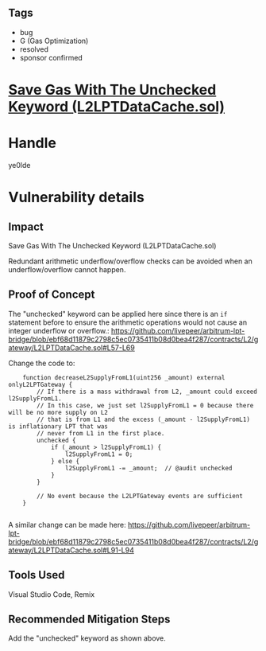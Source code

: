 ## Tags

- bug
- G (Gas Optimization)
- resolved
- sponsor confirmed

# [Save Gas With The Unchecked Keyword (L2LPTDataCache.sol)](https://github.com/code-423n4/2022-01-livepeer-findings/issues/173) 

# Handle

ye0lde


# Vulnerability details

## Impact
Save Gas With The Unchecked Keyword (L2LPTDataCache.sol)

Redundant arithmetic underflow/overflow checks can be avoided when an underflow/overflow cannot happen.

## Proof of Concept
The "unchecked" keyword can be applied here since there is an `if` statement before to ensure the arithmetic operations would not cause an integer underflow or overflow.:
https://github.com/livepeer/arbitrum-lpt-bridge/blob/ebf68d11879c2798c5ec0735411b08d0bea4f287/contracts/L2/gateway/L2LPTDataCache.sol#L57-L69

Change the code to:

```
    function decreaseL2SupplyFromL1(uint256 _amount) external onlyL2LPTGateway {
        // If there is a mass withdrawal from L2, _amount could exceed l2SupplyFromL1.
        // In this case, we just set l2SupplyFromL1 = 0 because there will be no more supply on L2
        // that is from L1 and the excess (_amount - l2SupplyFromL1) is inflationary LPT that was
        // never from L1 in the first place.
        unchecked {
            if (_amount > l2SupplyFromL1) {
                l2SupplyFromL1 = 0;
            } else {
                l2SupplyFromL1 -= _amount;  // @audit unchecked
            }
        }

        // No event because the L2LPTGateway events are sufficient
    }
 
```

A similar change can be made here:
https://github.com/livepeer/arbitrum-lpt-bridge/blob/ebf68d11879c2798c5ec0735411b08d0bea4f287/contracts/L2/gateway/L2LPTDataCache.sol#L91-L94

## Tools Used
Visual Studio Code, Remix

## Recommended Mitigation Steps
Add the "unchecked" keyword as shown above.

